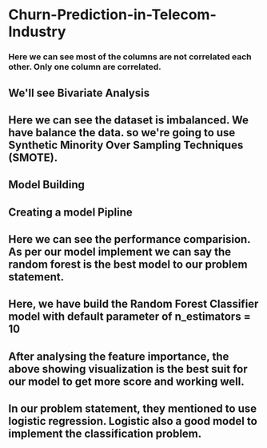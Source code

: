 # Churn-Prediction-in-Telecom-Industry

### Here we can see most of the columns are not correlated each other. Only one column are correlated.

## We'll see Bivariate Analysis

## Here we can see the dataset is imbalanced. We have balance the data. so we're going to use Synthetic Minority Over Sampling Techniques (SMOTE).

## Model Building

## Creating a model Pipline

## Here we can see the performance comparision. As per our model implement we can say the random forest is the best model to our problem statement.

## Here, we have build the Random Forest Classifier model with default parameter of n_estimators = 10

## After analysing the feature importance, the above showing visualization is the best suit for our model to get more score and working well.

## In our problem statement, they mentioned to use logistic regression. Logistic also a good model to implement the classification problem.
